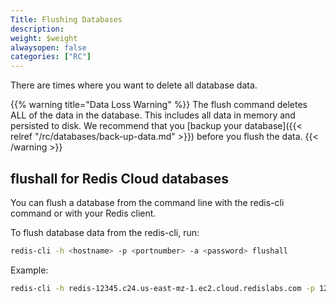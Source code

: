 ```yaml
---
Title: Flushing Databases
description:
weight: $weight
alwaysopen: false
categories: ["RC"]
---
```

There are times where you want to delete all database data.

{{% warning title="Data Loss Warning" %}}
The flush command deletes ALL of the data in the database.
This includes all data in memory and persisted to disk.
We recommend that you [backup your database]({{< relref "/rc/databases/back-up-data.md" >}}) before you flush the data.
{{< /warning >}}

## flushall for Redis Cloud databases

You can flush a database from the command line with the redis-cli command or with your Redis client.

To flush database data from the redis-cli, run:

```sh
redis-cli -h <hostname> -p <portnumber> -a <password> flushall
```

Example:

```sh
redis-cli -h redis-12345.c24.us-east-mz-1.ec2.cloud.redislabs.com -p 12345 -a xyz flushall
```
